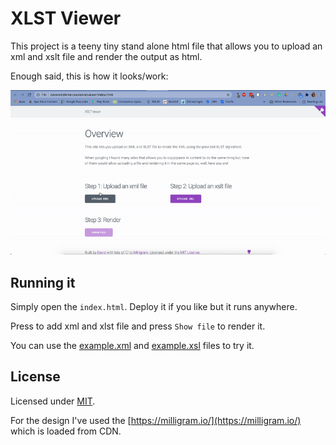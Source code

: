# XLST Viewer

This project is a teeny tiny stand alone html file that allows you to upload an xml and xslt file and render the output as html.

Enough said, this is how it looks/work:

![Screencast of the page running locally](example.gif)

## Running it

Simply open the `index.html`. Deploy it if you like but it runs anywhere.

Press to add xml and xlst file and press `Show file` to render it.

You can use the [example.xml](example.xml) and [example.xsl](example.xls) files to try it.

## License

Licensed under [MIT](LICENSE.txt).

For the design I've used the [https://milligram.io/](https://milligram.io/) which is loaded from CDN.